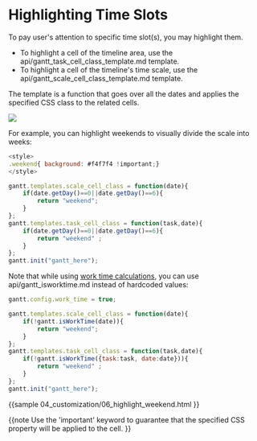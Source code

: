 Highlighting  Time Slots
=======================================
To pay user's attention to specific time slot(s), you may highlight them. 

- To highlight a cell of the timeline area, use the api/gantt_task_cell_class_template.md template.
- To highlight a cell of the timeline's time scale, use the api/gantt_scale_cell_class_template.md template.

The template is a function that goes over all the dates and applies the specified CSS class to the related cells.

<img src="desktop/highlighting_weekends.png"/>

For example, you can highlight weekends to visually divide the scale into weeks:

~~~js
<style>
.weekend{ background: #f4f7f4 !important;}
</style>
~~~


~~~js
gantt.templates.scale_cell_class = function(date){
	if(date.getDay()==0||date.getDay()==6){
		return "weekend";
	}
};
gantt.templates.task_cell_class = function(task,date){
	if(date.getDay()==0||date.getDay()==6){ 
		return "weekend" ;
	}
};
gantt.init("gantt_here");
~~~

Note that while using [work time calculations](desktop/working_time.md), you can use api/gantt_isworktime.md instead of hardcoded values:

~~~js
gantt.config.work_time = true;

gantt.templates.scale_cell_class = function(date){
	if(!gantt.isWorkTime(date)){
		return "weekend";
	}
};
gantt.templates.task_cell_class = function(task,date){
	if(!gantt.isWorkTime({task:task, date:date})){
		return "weekend" ;
	}
};
gantt.init("gantt_here");
~~~


{{sample
	04_customization/06_highlight_weekend.html
}}

{{note
Use the 'important' keyword to guarantee that the specified CSS property will be applied to the cell.
}}
